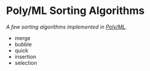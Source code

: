 # Poly/ML Sorting Algorithms

*A few sorting algorithms implemented in [Poly/ML][polyml].*

- merge
- bubble
- quick
- insertion
- selection

<!-- Named Links -->
[polyml]: http://polyml.org
